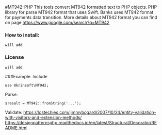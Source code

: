 #MT942-PHP
This tools convert MT942 formatted text to PHP objects. PHP library for parse MT942 format that uses Swift.
Banks uses MT942 format for payments data transition.
More details about MT942 format you can find on page https://www.google.com/search?q=MT942

### How to install:
`will add`

### License
`will add`

###Example:
Include
```
use Ukrinsoft\MT942;
```
Parse:
```
$result = MT942::fromString('...');
```

Validate:
https://lostechies.com/jimmybogard/2007/10/24/entity-validation-with-visitors-and-extension-methods/
https://designpatternsphp.readthedocs.io/en/latest/Structural/Decorator/README.html
